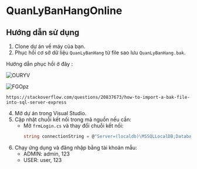 # QuanLyBanHangOnline

## Hướng dẫn sử dụng

1. Clone dự án về máy của bạn.
2. Phục hồi cơ sở dữ liệu `QuanLyBanHang` từ file sao lưu `QuanLyBanHang.bak`.




 Hướng dẫn phục hồi ở đây :
	
![OURYV](https://github.com/user-attachments/assets/549b7c03-600a-41bb-82b4-e178eb83b68a)



![FGOpz](https://github.com/user-attachments/assets/ed5f068e-9978-4873-a3d9-b6b6357ab67f)


    https://stackoverflow.com/questions/20837673/how-to-import-a-bak-file-into-sql-server-express

4. Mở dự án trong Visual Studio.
5. Cập nhật chuỗi kết nối trong mã nguồn nếu cần:
   - Mở `frmLogin.cs` và thay đổi chuỗi kết nối:
     ```csharp
     string connectionString = @"Server=(localdb)\MSSQLLocalDB;Database=QuanLyBanHang;Integrated Security=True;";
     ```
6. Chạy ứng dụng và đăng nhập bằng tài khoản mẫu:
   - ADMIN: admin, 123
   - USER: user, 123


	

